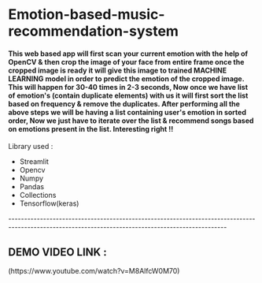 # Emotion-based-music-recommendation-system
<h4>
This web based app will first scan your current emotion with the help of OpenCV & then crop the image of your face from entire frame once the cropped image is ready it will give this image to trained MACHINE LEARNING model in order to predict the emotion of the cropped image. This will happen for 30-40 times in 2-3 seconds, Now once we have list of emotion's (contain duplicate elements) with us it will first sort the list based on frequency & remove the duplicates. After performing all the above steps we will be having a list containing user's emotion in sorted order, Now we just have to iterate over the list & recommend songs based on emotions present in the list. Interesting right !!
</h4>

Library used :
<ul>
    <li>Streamlit</li>
    <li>Opencv</li>
    <li>Numpy</li>
    <li>Pandas</li>
    <li>Collections</li>
    <li>Tensorflow(keras)</li>
</ul>
---------------------------------------------------------------------------------------------------------------------------------------------------
<h2>DEMO VIDEO LINK : </h2> (https://www.youtube.com/watch?v=M8AlfcW0M70)

